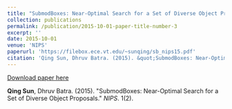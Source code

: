 ```yaml
---
title: "SubmodBoxes: Near-Optimal Search for a Set of Diverse Object Proposals"
collection: publications
permalink: /publication/2015-10-01-paper-title-number-3
excerpt: ''
date: 2015-10-01
venue: 'NIPS'
paperurl: 'https://filebox.ece.vt.edu/~sunqing/sb_nips15.pdf'
citation: 'Qing Sun, Dhruv Batra. (2015). &quot;SubmodBoxes: Near-Optimal Search for a Set of Diverse Object Proposals.&quot; <i>NIPS</i>. 1(2).'
---
```


[Download paper here](https://filebox.ece.vt.edu/~sunqing/sb_nips15.pdf)

**Qing Sun**, Dhruv Batra. (2015). "SubmodBoxes: Near-Optimal Search for a Set of Diverse Object Proposals." <i>NIPS</i>. 1(2).
